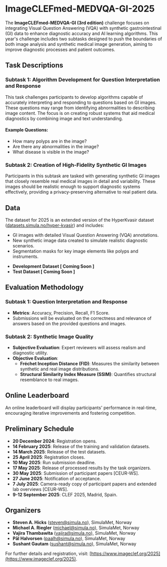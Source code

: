 # ImageCLEFmed-MEDVQA-GI-2025

The **ImageCLEFmed-MEDVQA-GI (3rd edition)** challenge focuses on integrating Visual Question Answering (VQA) with synthetic gastrointestinal (GI) data to enhance diagnostic accuracy and AI learning algorithms. This year's challenge includes two subtasks designed to push the boundaries of both image analysis and synthetic medical image generation, aiming to improve diagnostic processes and patient outcomes.

## Task Descriptions

### Subtask 1: Algorithm Development for Question Interpretation and Response

This task challenges participants to develop algorithms capable of accurately interpreting and responding to questions based on GI images. These questions may range from identifying abnormalities to describing image content. The focus is on creating robust systems that aid medical diagnostics by combining image and text understanding.

#### Example Questions:

-   How many polyps are in the image?
-   Are there any abnormalities in the image?
-   What disease is visible in the image?

### Subtask 2: Creation of High-Fidelity Synthetic GI Images

Participants in this subtask are tasked with generating synthetic GI images that closely resemble real medical images in detail and variability. These images should be realistic enough to support diagnostic systems effectively, providing a privacy-preserving alternative to real patient data.

## Data

The dataset for 2025 is an extended version of the HyperKvasir dataset ([datasets.simula.no/hyper-kvasir](https://datasets.simula.no/hyper-kvasir)) and includes:

-   GI images with detailed Visual Question Answering (VQA) annotations.
-   New synthetic image data created to simulate realistic diagnostic scenarios.
-   Segmentation masks for key image elements like polyps and instruments.

*   **Development Dataset \[ Coming Soon \]**
*   **Test Dataset \[ Coming Soon \]**

## Evaluation Methodology

### Subtask 1: Question Interpretation and Response

-   **Metrics**: Accuracy, Precision, Recall, F1 Score.
-   Submissions will be evaluated on the correctness and relevance of answers based on the provided questions and images.

### Subtask 2: Synthetic Image Quality

-   **Subjective Evaluation**: Expert reviewers will assess realism and diagnostic utility.
-   **Objective Evaluation**:
    -   **Fréchet Inception Distance (FID)**: Measures the similarity between synthetic and real image distributions.
    -   **Structural Similarity Index Measure (SSIM)**: Quantifies structural resemblance to real images.

## Online Leaderboard

An online leaderboard will display participants' performance in real-time, encouraging iterative improvements and fostering competition.

## Preliminary Schedule

-   **20 December 2024**: Registration opens.
-   **14 February 2025**: Release of the training and validation datasets.
-   **14 March 2025**: Release of the test datasets.
-   **25 April 2025**: Registration closes.
-   **10 May 2025**: Run submission deadline.
-   **17 May 2025**: Release of processed results by the task organizers.
-   **30 May 2025**: Submission of participant papers [CEUR-WS].
-   **27 June 2025**: Notification of acceptance.
-   **7 July 2025**: Camera-ready copy of participant papers and extended lab overviews [CEUR-WS].
-   **9-12 September 2025**: CLEF 2025, Madrid, Spain.

## Organizers

-   **Steven A. Hicks** (steven@simula.no), SimulaMet, Norway
-   **Michael A. Riegler** (michael@simula.no), SimulaMet, Norway
-   **Vajira Thambawita** (vajira@simula.no), SimulaMet, Norway
-   **Pål Halvorsen** (paalh@simula.no), SimulaMet, Norway
-   **Sushant Gautam** (sushant@simula.no), SimulaMet, Norway

For further details and registration, visit: [https://www.imageclef.org/2025](https://www.imageclef.org/2025).

